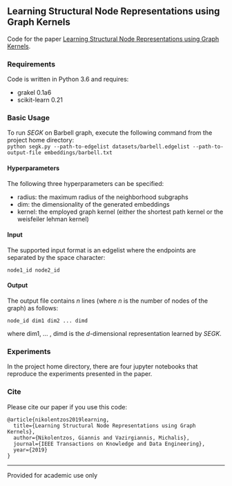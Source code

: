 ## Learning Structural Node Representations using Graph Kernels
Code for the paper [Learning Structural Node Representations using Graph Kernels](https://ieeexplore.ieee.org/stamp/stamp.jsp?tp=&arnumber=8869809).

### Requirements
Code is written in Python 3.6 and requires:
* grakel 0.1a6
* scikit-learn 0.21

### Basic Usage
To run *SEGK* on Barbell graph, execute the following command from the project home directory:<br/>
``python segk.py --path-to-edgelist datasets/barbell.edgelist --path-to-output-file embeddings/barbell.txt``

#### Hyperparameters
The following three hyperparameters can be specified:
* radius: the maximum radius of the neighborhood subgraphs
* dim: the dimensionality of the generated embeddings
* kernel: the employed graph kernel (either the shortest path kernel or the weisfeiler lehman kernel)

#### Input
The supported input format is an edgelist where the endpoints are separated by the space character:

    node1_id node2_id
        
#### Output
The output file contains *n* lines (where *n* is the number of nodes of the graph) as follows:

    node_id dim1 dim2 ... dimd
where dim1, ... , dimd is the *d*-dimensional representation learned by *SEGK*.

### Experiments
In the project home directory, there are four jupyter notebooks that reproduce the experiments presented in the paper.

### Cite
Please cite our paper if you use this code:
```
@article{nikolentzos2019learning,
  title={Learning Structural Node Representations using Graph Kernels},
  author={Nikolentzos, Giannis and Vazirgiannis, Michalis},
  journal={IEEE Transactions on Knowledge and Data Engineering},
  year={2019}
}
```

-----------

Provided for academic use only
